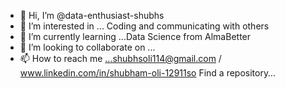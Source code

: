 - 👋 Hi, I’m @data-enthusiast-shubhs
- 👀 I’m interested in ... Coding and communicating with others
- 🌱 I’m currently learning ...Data Science from AlmaBetter
- 💞️ I’m looking to collaborate on ...
- 📫 How to reach me ...shubhsoli114@gmail.com / www.linkedin.com/in/shubham-oli-12911so
Find a repository…


<!---
data-enthusiast-shubhs/data-enthusiast-shubhs is a ✨ special ✨ repository because its `README.md` (this file) appears on your GitHub profile.
You can click the Preview link to take a look at your changes.
--->
